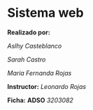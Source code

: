 # Sistema web 
**Realizado por:**

*Aslhy Casteblanco*

*Sarah Castro*

*Maria Fernanda Rojas*

**Instructor:**
*Leonardo Rojas*

**Ficha:**
**ADSO**
*3203082*
